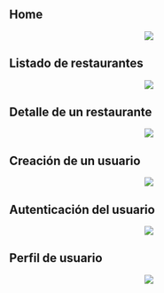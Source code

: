 ## Home
<p align="center">
  <img src="https://i.ibb.co/F6pjfBp/home.jpg" />
</p>

## Listado de restaurantes
<p align="center">
  <img src="https://i.ibb.co/r6QM2R6/listado.jpg" />
</p>

## Detalle de un restaurante
<p align="center">
  <img src="https://i.ibb.co/SJHWFFG/detalle.jpg" />
</p>

## Creación de un usuario
<p align="center">
  <img src="https://i.ibb.co/tZcvxpK/registro.jpg" />
</p>

## Autenticación del usuario
<p align="center">
  <img src="https://i.ibb.co/DWMQLsh/login.jpg" />
</p>

## Perfil de usuario
<p align="center">
  <img src="https://i.ibb.co/C08nTNL/perfil.jpg" />
</p>
